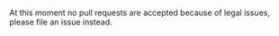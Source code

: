 At this moment no pull requests are accepted because of legal issues, please file an issue instead.
